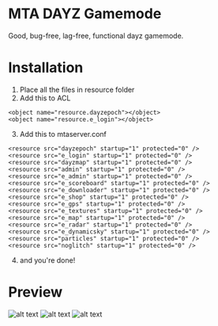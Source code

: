 # MTA DAYZ Gamemode
Good, bug-free, lag-free, functional dayz gamemode.

# Installation
1. Place all the files in resource folder
2. Add this to ACL
```
<object name="resource.dayzepoch"></object>
<object name="resource.e_login"></object>
```
3. Add this to mtaserver.conf
```
<resource src="dayzepoch" startup="1" protected="0" />
<resource src="e_login" startup="1" protected="0" />
<resource src="dayzmap" startup="1" protected="0" />
<resource src="admin" startup="1" protected="0" />
<resource src="e_admin" startup="1" protected="0" />
<resource src="e_scoreboard" startup="1" protected="0" />
<resource src="e_downloader" startup="1" protected="0" />
<resource src="e_shop" startup="1" protected="0" />
<resource src="e_gps" startup="1" protected="0" />
<resource src="e_textures" startup="1" protected="0" />
<resource src="e_map" startup="1" protected="0" />
<resource src="e_radar" startup="1" protected="0" />
<resource src="e_dynamicsky" startup="1" protected="0" />
<resource src="particles" startup="1" protected="0" />
<resource src="noglitch" startup="1" protected="0" />
```
4. and you're done!

# Preview
![alt text](https://image.prntscr.com/image/lfkOVHKYRnmmGbiIRRdk1Q.png)
![alt text](https://image.prntscr.com/image/vf0X-utGQOqT9mKMILm_Gg.png)
![alt text](https://image.prntscr.com/image/aFyKtIRlTn21Ku86FsDFiQ.png)
